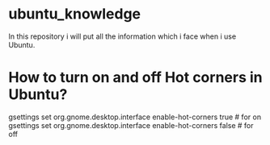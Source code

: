 # ubuntu_knowledge
In this repository i will put all the information which i face when i use Ubuntu.


# How to turn on and off Hot corners in Ubuntu? 
gsettings set org.gnome.desktop.interface enable-hot-corners true # for on
gsettings set org.gnome.desktop.interface enable-hot-corners false # for off
